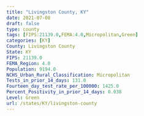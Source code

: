 ```yaml
---
title: "Livingston County, KY"
date: 2021-07-08
draft: false
type: county
tags: [FIPS:21139.0,FEMA:4.0,Micropolitan,Green]
categories: [KY]
County: Livingston County
State: KY
FIPS: 21139.0
FEMA_Region: 4.0
Population: 9194.0
NCHS_Urban_Rural_Classification: Micropolitan
Tests_in_prior_14_days: 131.0
Fourteen_day_test_rate_per_100000: 1425.0
Percent_Positivity_in_prior_14_days: 0.038
Level: Green
url: /states/KY/livingston-county
---
```



